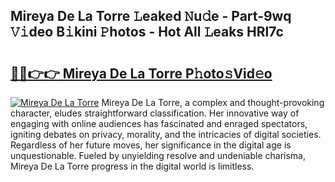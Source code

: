 ## Mireya De La Torre 𝙻eaked 𝙽u𝚍e - Part-9wq 𝚅𝚒deo B𝚒kini 𝙿hotos - Hot All 𝙻eaks HRl7c

# <h2><a href="http://ld3lewl.urlbe.top/?page=Mireya+De+La+Torre">🔗🔗👉👉 Mireya De La Torre P𝚑oto𝚜Vid𝚎o</a></h2>

[![Mireya De La Torre](https://i.imgur.com/eBuTRDB.gif)](http://ld3lewl.urlbe.top/?page=Mireya+De+La+Torre)
Mireya De La Torre, a complex and thought-provoking character, eludes straightforward classification. Her innovative way of engaging with online audiences has fascinated and enraged spectators, igniting debates on privacy, morality, and the intricacies of digital societies. Regardless of her future moves, her significance in the digital age is unquestionable. Fueled by unyielding resolve and undeniable charisma, Mireya De La Torre progress in the digital world is limitless.
